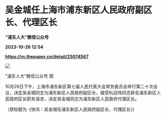 # 吴金城任上海市浦东新区人民政府副区长、代理区长
**“浦东人大”微信公众号**

**2023-10-26 12:54**

**https://m.thepaper.cn/detail/25074567**

![](https://imagecloud.thepaper.cn/thepaper/image/275/774/701.jpg)

“浦东人大”微信公众号 图

10月26日下午，上海市浦东新区第七届人民代表大会常务委员会举行第二十次会议，决定吴金城同志为浦东新区人民政府副区长，接受杭迎伟同志辞去浦东新区人民政府区长职务请求，决定吴金城同志为浦东新区人民政府代理区长。

（原标题为《快讯｜吴金城任浦东新区人民政府副区长、代理区长》）
